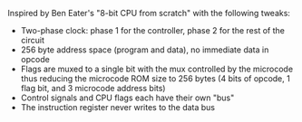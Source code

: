 Inspired by Ben Eater's "8-bit CPU from scratch" with the following tweaks:

* Two-phase clock: phase 1 for the controller, phase 2 for the rest of the circuit
* 256 byte address space (program and data), no immediate data in opcode
* Flags are muxed to a single bit with the mux controlled by the microcode thus
  reducing the microcode ROM size to 256 bytes (4 bits of opcode, 1 flag bit, and 3
  microcode address bits)
* Control signals and CPU flags each have their own "bus"
* The instruction register never writes to the data bus
